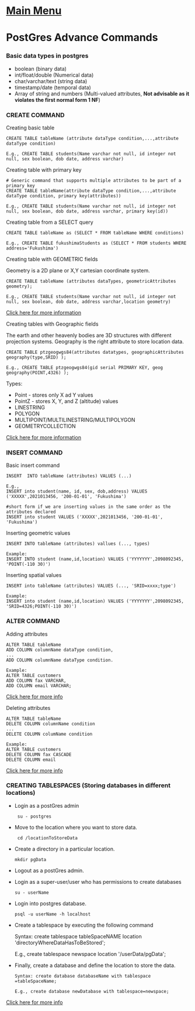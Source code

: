 # [Main Menu](index.html)


# PostGres Advance Commands

### Basic data types in postgres

* boolean    (binary data)
* int/float/double  (Numerical data)
* char/varchar/text  (string data)
* timestamp/date         (temporal data)
* Array of string and numbers (Multi-valued attributes, 
__Not advisable as it violates the first normal form 1 NF__)

### CREATE COMMAND

Creating basic table

    CREATE TABLE tableName (attribute dataType condition,...,attribute dataType condition)    

    E.g., CREATE TABLE students(Name varchar not null, id integer not null, sex boolean, dob date, address varchar)


Creating table with primary key

    # Generic command that supports multiple attributes to be part of a primary key
    CREATE TABLE tableName(attribute dataType condition,...,attribute dataType condition, primary key(attributes)) 

    E.g., CREATE TABLE students(Name varchar not null, id integer not null, sex boolean, dob date, address varchar, primary key(id))

Creating table from a SELECT query

    CREATE TABLE tableName as (SELECT * FROM tableName WHERE conditions)
    
    E.g., CREATE TABLE fukushimaStudents as (SELECT * FROM students WHERE address='Fukushima')


Creating table with GEOMETRIC fields

Geometry is a 2D plane or X,Y cartesian coordinate system.

    CREATE TABLE tableName (attributes dataTypes, geometricAttributes geometry);
    
    E.g., CREATE TABLE students(Name varchar not null, id integer not null, sex boolean, dob date, address varchar,location geometry)


[Click here for more information](https://postgis.net/workshops/postgis-intro/geometries.html)

Creating tables with Geographic fields

The earth and other heavenly bodies are 3D structures with different projection systems. Geography is the right attribute to store location data.

    CREATE TABLE ptzgeogwgs84(attributes datatypes, geographicAttributes geography(type,SRID) );

    E.g., CREATE TABLE ptzgeogwgs84(gid serial PRIMARY KEY, geog geography(POINT,4326) );

Types:
* Point  - stores only X ad Y values
* PointZ - stores X, Y, and Z (altitude) values
* LINESTRING
* POLYGON
* MULTIPOINT/MULTILINESTRING/MULTIPOLYGON
* GEOMETRYCOLLECTION

[Click here for more information](https://postgis.net/docs/using_postgis_dbmanagement.html#PostGIS_Geography)


### INSERT COMMAND

Basic insert command

    INSERT  INTO tableName (attributes) VALUES (...)

    E.g., 
    INSERT into student(name, id, sex, dob,address) VALUES ('XXXXX',2021013456, '200-01-01', 'Fukushima')
    
    #short form if we are inserting values in the same order as the attributes declared
    INSERT into student VALUES ('XXXXX',2021013456, '200-01-01', 'Fukushima')

Inserting geometric values

    INSERT INTO tableName (attributes) vallues (..., types)

    Example:
    INSERT INTO student (name,id,location) VALUES ('YYYYYYY',2098092345, 'POINT(-110 30)')

Inserting spatial values

    INSERT into tableName (attributes) VALUES (..., 'SRID=xxxx;type')

    Example:
    INSERT into student (name,id,location) VALUES ('YYYYYYY',2098092345, 'SRID=4326;POINT(-110 30)')


### ALTER COMMAND

Adding attributes

    ALTER TABLE tableName 
    ADD COLUMN columnName dataType condition,
    ...
    ADD COLUMN columnName dataType condition.

    Example:
    ALTER TABLE customers
    ADD COLUMN fax VARCHAR,
    ADD COLUMN email VARCHAR;

[Click here for more info](https://www.postgresqltutorial.com/postgresql-add-column/)

Deleting attributes

    ALTER TABLE tableName
    DELETE COLUMN columnName condition
    ...
    DELETE COLUMN columName condition

    Example:
    ALTER TABLE customers
    DELETE COLUMN fax CASCADE
    DELETE COLUMN email

[Click here for more info](https://www.postgresqltutorial.com/postgresql-drop-column/)


### CREATING TABLESPACES (Storing databases in different locations)
- Login as a postGres admin
  
       su - postgres
- Move to the location where you want to store data.

       cd /locationToStoreData

- Create a directory in a particular location.

      mkdir pgData

- Logout as a postGres admin. 
- Login as a super-user/user who has permissions to create databases

      su - userName
- Login into postgres database.

      psql -u userName -h localhost

- Create a tablespace by executing the following command

     Syntax: create tablespace tableSpaceNAME location 'directoryWhereDataHasToBeStored';
  
     E.g., create tablespace newspace location '/userData/pgData';
  
- Finally, create a database and define the location to store the data.

      Syntax: create database databaseName with tablespace =tableSpaceName;
     
      E.g., create database newDatabase with tablespace=newspace;
 

[Click here for more info](https://stackoverflow.com/questions/25748285/initlocation-not-working-in-postgresql)



